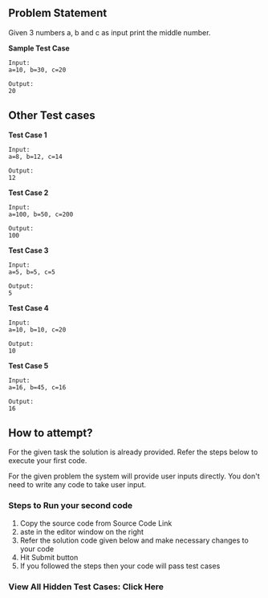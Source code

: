 ## Problem Statement
Given 3 numbers a, b and c as input print the middle number.

**Sample Test Case**
```
Input:
a=10, b=30, c=20

Output:
20
```
## Other Test cases

**Test Case 1**
```
Input:
a=8, b=12, c=14 

Output:
12
```
**Test Case 2**
```
Input:
a=100, b=50, c=200

Output:
100
```
**Test Case 3**
```
Input:
a=5, b=5, c=5

Output:
5
```
**Test Case 4**
```
Input:
a=10, b=10, c=20

Output:
10
```
**Test Case 5**
```
Input:
a=16, b=45, c=16

Output:
16
```
## How to attempt?
For the given task the solution is already provided. Refer the steps below to execute your first code.

For the given problem the system will provide user inputs directly. You don't need to write any code to take user input.

### Steps to Run your second code
1. Copy the source code from Source Code Link
2. aste in the editor window on the right
3. Refer the solution code given below and make necessary changes to your code
4. Hit Submit button
5. If you followed the steps then your code will pass test cases

### View All Hidden Test Cases: Click Here
